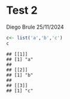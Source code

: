 Test 2
================
Diego Brule
25/11/2024

``` r
c<- list('a','b','c')
c
```

    ## [[1]]
    ## [1] "a"
    ## 
    ## [[2]]
    ## [1] "b"
    ## 
    ## [[3]]
    ## [1] "c"

